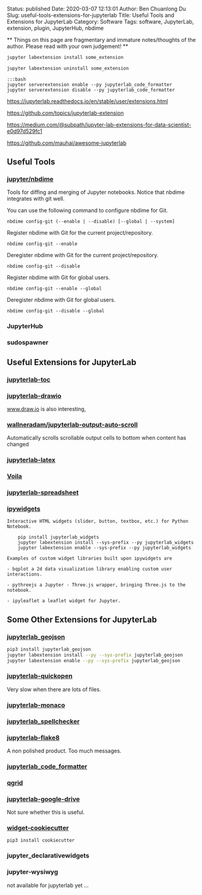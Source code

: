 Status: published
Date: 2020-03-07 12:13:01
Author: Ben Chuanlong Du
Slug: useful-tools-extensions-for-jupyterlab
Title: Useful Tools and Extensions for JupyterLab
Category: Software
Tags: software, JupyterLab, extension, plugin, JupyterHub, nbdime

**
Things on this page are
fragmentary and immature notes/thoughts of the author.
Please read with your own judgement!
**

```Bash
jupyter labextension install some_extension
```

```Bash
jupyter labextension uninstall some_extension
```

    :::bash
    jupyter serverextension enable --py jupyterlab_code_formatter
    jupyter serverextension disable --py jupyterlab_code_formatter


https://jupyterlab.readthedocs.io/en/stable/user/extensions.html

https://github.com/topics/jupyterlab-extension

https://medium.com/@subpath/jupyter-lab-extensions-for-data-scientist-e0d97d529fc1

https://github.com/mauhai/awesome-jupyterlab

## Useful Tools

### [jupyter/nbdime](https://github.com/jupyter/nbdime)

Tools for diffing and merging of Jupyter notebooks.
Notice that nbdime integrates with git well.

You can use the following command to configure nbdime for Git.

    nbdime config-git (--enable | --disable) [--global | --system]

Register nbdime with Git for the current project/repository.

    nbdime config-git --enable

Deregister nbdime with Git for the current project/repository.

    nbdime config-git --disable


Register nbdime with Git for global users.

    nbdime config-git --enable --global

Deregister nbdime with Git for global users.

    nbdime config-git --disable --global

### JupyterHub

### sudospawner


## Useful Extensions for JupyterLab


### [jupyterlab-toc](https://github.com/jupyterlab/jupyterlab-toc)

### [jupyterlab-drawio](https://github.com/QuantStack/jupyterlab-drawio)

www.draw.io is also interesting,

### [wallneradam/jupyterlab-output-auto-scroll](https://github.com/wallneradam/jupyterlab-output-auto-scroll)

Automatically scrolls scrollable output cells to bottom when content has changed

### [jupyterlab-latex](https://github.com/jupyterlab/jupyterlab-latex)

### [Voila](https://github.com/QuantStack/voila)

### [jupyterlab-spreadsheet](https://github.com/quigleyj97/jupyterlab-spreadsheet)

### [ipywidgets](https://github.com/ipython/ipywidgets/tree/master/jupyterlab_widgets)
    Interactive HTML widgets (slider, button, textbox, etc.) for Python Notebook.

        pip install jupyterlab_widgets
        jupyter labextension install --sys-prefix --py jupyterlab_widgets
        jupyter labextension enable --sys-prefix --py jupyterlab_widgets

    Examples of custom widget libraries built upon ipywidgets are

    - bqplot a 2d data visualization library enabling custom user interactions.

    - pythreejs a Jupyter - Three.js wrapper, bringing Three.js to the notebook.

    - ipyleaflet a leaflet widget for Jupyter.


## Some Other Extensions for JupyterLab

### [jupyterlab_geojson](https://github.com/jupyterlab/jupyterlab_geojson)
```bash
pip3 install jupyterlab_geojson
jupyter labextension install --py --sys-prefix jupyterlab_geojson
jupyter labextension enable --py --sys-prefix jupyterlab_geojson
```

### [jupyterlab-quickopen](https://github.com/parente/jupyterlab-quickopen)

Very slow when there are lots of files.

### [jupyterlab-monaco](https://github.com/jupyterlab/jupyterlab-monaco)

### [jupyterlab_spellchecker](https://github.com/ijmbarr/jupyterlab_spellchecker)

### [jupyterlab-flake8](https://github.com/mlshapiro/jupyterlab-flake8)

A non polished product. Too much messages.

### [jupyterlab_code_formatter](https://github.com/ryantam626/jupyterlab_code_formatter)

### [qgrid](https://github.com/quantopian/qgrid)

### [jupyterlab-google-drive](https://github.com/jupyterlab/jupyterlab-google-drive)
Not sure whether this is useful.

### [widget-cookiecutter](https://github.com/jupyter/widget-cookiecutter)

    pip3 install cookiecutter

### jupyter_declarativewidgets

### jupyter-wysiwyg

not available for jupyterlab yet ...
